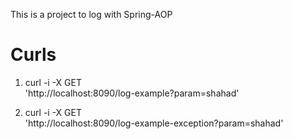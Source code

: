 This is a project to log with Spring-AOP

# Curls #

1.  curl -i -X GET \
   'http://localhost:8090/log-example?param=shahad'

2.  curl -i -X GET \
 'http://localhost:8090/log-example-exception?param=shahad'
